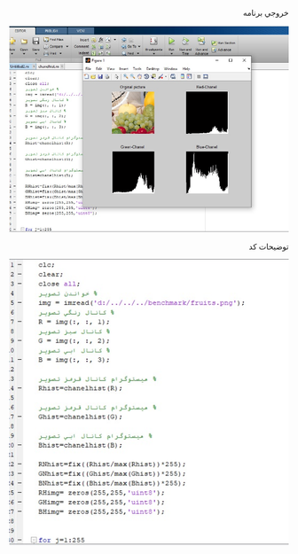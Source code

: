 

<div  dir="rtl">
  
  خروجي برنامه
  
  </div>
  
  
![توضيحات](https://github.com/semnan-university-ai/image-processing-class/blob/main/excersiecs/Homayontoosy/23/Untitled.jpg)
  


<div  dir="rtl">
  
  توضيحات كد
  
  </div>

![توضيحات](https://github.com/semnan-university-ai/image-processing-class/blob/main/excersiecs/Homayontoosy/23/tozih%20code%201.jpg)
